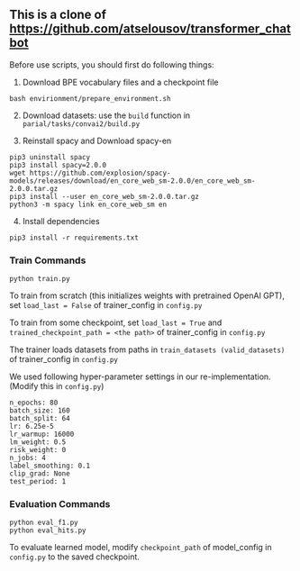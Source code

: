 ## This is a clone of https://github.com/atselousov/transformer_chatbot

Before use scripts, you should first do following things:

1. Download BPE vocabulary files and a checkpoint file
```
bash envirionment/prepare_environment.sh
```

2. Download datasets: use the `build` function in `parial/tasks/convai2/build.py`

3. Reinstall spacy and Download spacy-en
```
pip3 uninstall spacy
pip3 install spacy=2.0.0
wget https://github.com/explosion/spacy-models/releases/download/en_core_web_sm-2.0.0/en_core_web_sm-2.0.0.tar.gz
pip3 install --user en_core_web_sm-2.0.0.tar.gz
python3 -m spacy link en_core_web_sm en
```

4. Install dependencies
```
pip3 install -r requirements.txt
```

### Train Commands
```
python train.py
```
To train from scratch (this initializes weights with pretrained OpenAI GPT), set `load_last = False` of trainer_config in `config.py`

To train from some checkpoint, set `load_last = True` and `trained_checkpoint_path = <the path>` of trainer_config in `config.py`

The trainer loads datasets from paths in `train_datasets (valid_datasets)` of trainer_config in `config.py`

We used following hyper-parameter settings in our re-implementation. (Modify this in `config.py`)
```
n_epochs: 80
batch_size: 160
batch_split: 64
lr: 6.25e-5
lr_warmup: 16000
lm_weight: 0.5
risk_weight: 0
n_jobs: 4
label_smoothing: 0.1
clip_grad: None
test_period: 1
```

### Evaluation Commands
```
python eval_f1.py
python eval_hits.py
```
To evaluate learned model, modify `checkpoint_path` of model_config in `config.py` to the saved checkpoint.
